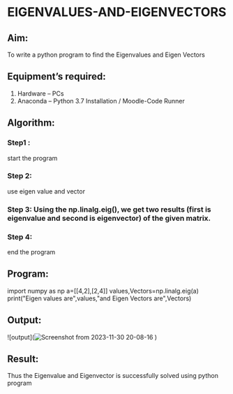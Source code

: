 # EIGENVALUES-AND-EIGENVECTORS
## Aim:
To write a python program to find the Eigenvalues and Eigen Vectors
## Equipment’s required:
1. 	Hardware – PCs
2. 	Anaconda – Python 3.7 Installation / Moodle-Code Runner
## Algorithm:
### Step1 :
start the program
### Step 2: 
use eigen value and vector
### Step 3: Using the np.linalg.eig(),  we get two results (first is eigenvalue and second is eigenvector) of the given matrix.
### Step 4:
end the program

## Program:
import numpy as np
a=[[4,2],[2,4]]
values,Vectors=np.linalg.eig(a)
print("Eigen values are",values,"and Eigen Vectors are",Vectors)

## Output:
![output](![Screenshot from 2023-11-30 20-08-16](https://github.com/premsuryas/EIGENVALUES-AND-EIGENVECTORS/assets/147473858/6a8b12bb-8b32-42a7-b2b7-4d19b971f16b)
)
## Result:
Thus the Eigenvalue and Eigenvector is successfully solved using python program
